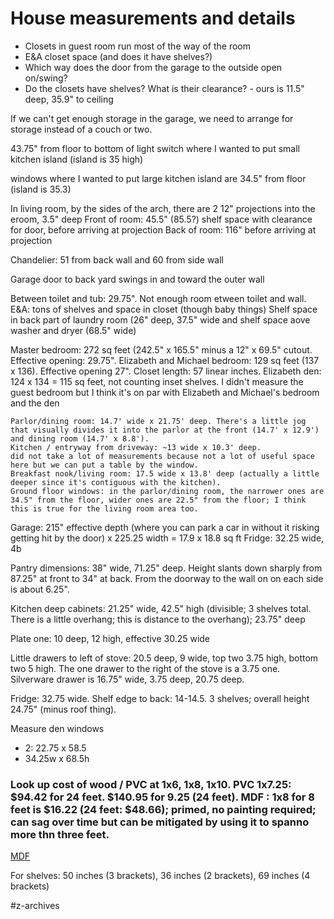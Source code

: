 # House measurements and details
 - Closets in guest room run most of the way of the room
 - E&A closet space (and does it have shelves?)
 - Which way does the door from the garage to the outside open on/swing? 
 - Do the closets have shelves? What is their clearance? - ours is 11.5" deep, 35.9" to ceiling

If we can't get enough storage in the garage, we need to arrange for storage instead of a couch or two. 

43.75" from floor to bottom of light switch where I wanted to put small kitchen island (island is 35 high)

windows where I wanted to put large kitchen island are 34.5" from floor (island is 35.3)

In living room, by the sides of the arch, there are 2 12" projections into the eroom, 3.5" deep
Front of room: 45.5" (85.5?) shelf space with clearance for door, before arriving at projection
Back of room: 116" before arriving at projection

Chandelier: 51 from back wall and 60 from side wall

Garage door to back yard swings in and toward the outer wall

Between toilet and tub: 29.75". Not enough room etween toilet and wall. 
E&A: tons of shelves and space in closet (though baby things)
Shelf space in back part of laundry room (26" deep, 37.5" wide and shelf space aove washer and dryer (68.5" wide)


Master bedroom: 272 sq feet (242.5" x 165.5" minus a 12" x 69.5" cutout. Effective opening: 29.75".
Elizabeth and Michael bedroom: 129 sq feet (137 x 136). Effective opening 27". Closet length: 57 linear inches.
Elizabeth den: 124 x 134 = 115 sq feet, not counting inset shelves.
I didn't measure the guest bedroom but I think it's on par with Elizabeth and Michael's bedroom and the den

    Parlor/dining room: 14.7' wide x 21.75' deep. There's a little jog that visually divides it into the parlor at the front (14.7' x 12.9') and dining room (14.7' x 8.8').
    Kitchen / entryway from driveway: ~13 wide x 10.3' deep.
    did not take a lot of measurements because not a lot of useful space here but we can put a table by the window.
    Breakfast nook/living room: 17.5 wide x 13.8' deep (actually a little deeper since it's contiguous with the kitchen). 
    Ground floor windows: in the parlor/dining room, the narrower ones are 34.5" from the floor, wider ones are 22.5" from the floor; I think this is true for the living room area too.

Garage: 215" effective depth (where you can park a car in without it risking getting hit by the door) x 225.25 width = 17.9 x 18.8 sq ft
Fridge: 32.25 wide, 4b

Pantry dimensions: 38" wide, 71.25" deep. Height slants down sharply from 87.25" at front to 34" at back. From the doorway to the wall on on each side is about 6.25".

Kitchen deep cabinets: 21.25" wide, 42.5" high (divisible; 3 shelves total. There is a little overhang; this is distance to the overhang); 23.75" deep

Plate one: 10 deep, 12 high, effective 30.25 wide

Little drawers to left of stove: 20.5 deep, 9 wide, top two 3.75 high, bottom two 5 high. The one drawer to the right of the stove is a 3.75 one. Silverware drawer is 16.75" wide, 3.75 deep,  20.75 deep. 

Fridge: 32.75 wide. Shelf edge to back: 14-14.5. 3 shelves; overall height 24.75" (minus roof thing). 

Measure den windows
 - 2: 22.75 x 58.5
 - 34.25w x 68.5h

### Look up cost of wood / PVC at 1x6, 1x8, 1x10. PVC 1x7.25: $94.42 for 24 feet. $140.95 for 9.25 (24 feet).  MDF : 1x8 for 8 feet is $16.22 (24 feet: $48.66); primed, no painting required; can sag over time but can be mitigated by using it to spanno more thn three feet.

[MDF](https://www.homedepot.com/p/FINISHED-ELEGANCE-1-in-x-8-in-x-8-ft-MDF-Moulding-Board-10003316/204738466)

For shelves:
50 inches (3 brackets), 36 inches (2 brackets), 69 inches (4 brackets)

#z-archives